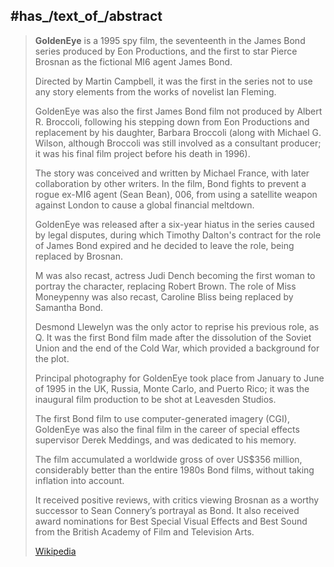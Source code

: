 

## #has_/text_of_/abstract 

> **GoldenEye** is a 1995 spy film, the seventeenth in the James Bond series produced by Eon Productions,
>  and the first to star Pierce Brosnan as the fictional MI6 agent James Bond. 
>  
>  Directed by Martin Campbell, it was the first in the series 
>  not to use any story elements from the works of novelist Ian Fleming. 
>  
>  GoldenEye was also the first James Bond film not produced by Albert R. Broccoli, 
>  following his stepping down from Eon Productions and replacement by his daughter, Barbara Broccoli 
>  (along with Michael G. Wilson, although Broccoli was still involved as a consultant producer; 
>  it was his final film project before his death in 1996). 
>  
>  The story was conceived and written by Michael France, with later collaboration by other writers. 
>  In the film, Bond fights to prevent a rogue ex-MI6 agent (Sean Bean), 006, 
>  from using a satellite weapon against London to cause a global financial meltdown.
>
> GoldenEye was released after a six-year hiatus in the series caused by legal disputes, 
> during which Timothy Dalton's contract for the role of James Bond expired 
> and he decided to leave the role, being replaced by Brosnan. 
> 
> M was also recast, actress Judi Dench becoming the first woman to portray the character, replacing Robert Brown. 
> The role of Miss Moneypenny was also recast, Caroline Bliss being replaced by Samantha Bond. 
> 
> Desmond Llewelyn was the only actor to reprise his previous role, as Q. 
> It was the first Bond film made after the dissolution of the Soviet Union and the end of the Cold War, 
> which provided a background for the plot. 
> 
> Principal photography for GoldenEye took place from January to June of 1995 
> in the UK, Russia, Monte Carlo, and Puerto Rico; it was the inaugural film production to be shot at Leavesden Studios. 
> 
> The first Bond film to use computer-generated imagery (CGI), 
> GoldenEye was also the final film in the career of special effects supervisor Derek Meddings, 
> and was dedicated to his memory.
>
> The film accumulated a worldwide gross of over US$356 million, considerably better than the entire 1980s Bond films, 
> without taking inflation into account. 
> 
> It received positive reviews, with critics viewing Brosnan as a worthy successor to Sean Connery’s portrayal as Bond. 
> It also received award nominations for Best Special Visual Effects 
> and Best Sound from the British Academy of Film and Television Arts.
>
> [Wikipedia](https://en.wikipedia.org/wiki/GoldenEye)


